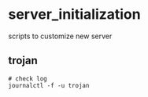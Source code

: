 # server_initialization
scripts to customize new server

## trojan
```
# check log
journalctl -f -u trojan
```

